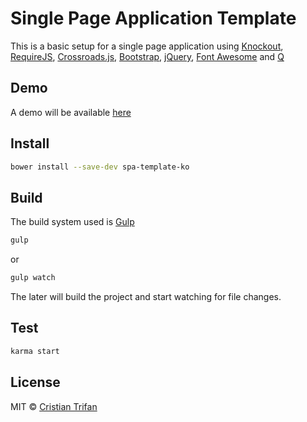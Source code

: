 # Single Page Application Template

This is a basic setup for a single page application using [Knockout](http://knockoutjs.com/),
[RequireJS](http://requirejs.org/), [Crossroads.js](http://millermedeiros.github.io/crossroads.js/),
[Bootstrap](http://getbootstrap.com/), [jQuery](http://jquery.com/),
[Font Awesome](http://fontawesome.io/) and [Q](http://documentup.com/kriskowal/q/)


## Demo

A demo will be available [here](http://spa-ko.crissdev.com/)


## Install

```sh
bower install --save-dev spa-template-ko
```


## Build

The build system used is [Gulp](http://gulpjs.com/)

```sh
gulp
```

or

```sh
gulp watch
```

The later will build the project and start watching for file changes.


## Test

```sh
karma start
```


## License

MIT © [Cristian Trifan](http://crissdev.com)
